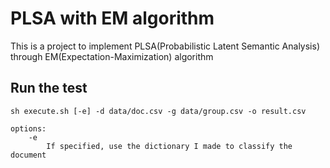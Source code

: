 # PLSA with EM algorithm

This is a project to implement PLSA(Probabilistic Latent Semantic Analysis) through EM(Expectation-Maximization) algorithm

## Run the test

```
sh execute.sh [-e] -d data/doc.csv -g data/group.csv -o result.csv

options:	
	-e
		If specified, use the dictionary I made to classify the document
```